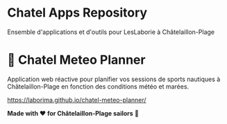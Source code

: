 # Chatel Apps Repository

Ensemble d'applications et d'outils pour LesLaborie à Châtelaillon-Plage

# 🌊 Chatel Meteo Planner

Application web réactive pour planifier vos sessions de sports nautiques à Châtelaillon-Plage en fonction des conditions météo et marées.

https://laborima.github.io/chatel-meteo-planner/

**Made with ❤️ for Châtelaillon-Plage sailors** 🌊